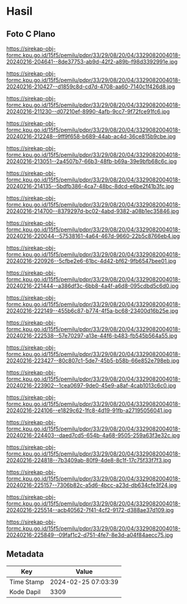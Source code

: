 # Hasil

## Foto C Plano

https://sirekap-obj-formc.kpu.go.id/15f5/pemilu/pdpr/33/29/08/20/04/3329082004018-20240216-204641--8de37753-ab9d-42f2-a89b-f98d3392991e.jpg

https://sirekap-obj-formc.kpu.go.id/15f5/pemilu/pdpr/33/29/08/20/04/3329082004018-20240216-210427--d1859c8d-cd7d-4708-aa60-7140c1f426d8.jpg

https://sirekap-obj-formc.kpu.go.id/15f5/pemilu/pdpr/33/29/08/20/04/3329082004018-20240216-211230--d07210ef-8990-4afb-9cc7-9f72fce91fc6.jpg

https://sirekap-obj-formc.kpu.go.id/15f5/pemilu/pdpr/33/29/08/20/04/3329082004018-20240216-212248--9ff9f658-b689-44ab-ac4d-36ce815b9cbe.jpg

https://sirekap-obj-formc.kpu.go.id/15f5/pemilu/pdpr/33/29/08/20/04/3329082004018-20240216-213051--2a4507b7-66b3-48fb-b69a-39e9bfb68c6c.jpg

https://sirekap-obj-formc.kpu.go.id/15f5/pemilu/pdpr/33/29/08/20/04/3329082004018-20240216-214135--5bdfb386-4ca7-48bc-8dcd-e6be2f41b3fc.jpg

https://sirekap-obj-formc.kpu.go.id/15f5/pemilu/pdpr/33/29/08/20/04/3329082004018-20240216-214700--8379297d-bc02-4abd-9382-a08b1ec35846.jpg

https://sirekap-obj-formc.kpu.go.id/15f5/pemilu/pdpr/33/29/08/20/04/3329082004018-20240216-220044--57538161-4a64-467d-9660-22b5c8766eb4.jpg

https://sirekap-obj-formc.kpu.go.id/15f5/pemilu/pdpr/33/29/08/20/04/3329082004018-20240216-220926--5cfbe2e6-61bc-4d42-bf62-9fb6547bee01.jpg

https://sirekap-obj-formc.kpu.go.id/15f5/pemilu/pdpr/33/29/08/20/04/3329082004018-20240216-221444--a386df3c-6bb8-4a4f-a6d8-095cdbd5c6d0.jpg

https://sirekap-obj-formc.kpu.go.id/15f5/pemilu/pdpr/33/29/08/20/04/3329082004018-20240216-222149--455b6c87-b774-4f5a-bc68-23400d16b25e.jpg

https://sirekap-obj-formc.kpu.go.id/15f5/pemilu/pdpr/33/29/08/20/04/3329082004018-20240216-222538--57e70297-a13e-44f6-b483-fb545b564a55.jpg

https://sirekap-obj-formc.kpu.go.id/15f5/pemilu/pdpr/33/29/08/20/04/3329082004018-20240216-223427--80c807c1-5de7-45b5-b58b-66e852e798eb.jpg

https://sirekap-obj-formc.kpu.go.id/15f5/pemilu/pdpr/33/29/08/20/04/3329082004018-20240216-223902--1cea0697-9de0-45e9-a8af-4cab1013c6c0.jpg

https://sirekap-obj-formc.kpu.go.id/15f5/pemilu/pdpr/33/29/08/20/04/3329082004018-20240216-224106--e1829c62-1fc8-4d19-91fb-a27195056041.jpg

https://sirekap-obj-formc.kpu.go.id/15f5/pemilu/pdpr/33/29/08/20/04/3329082004018-20240216-224403--daed7cd5-654b-4a68-9505-259a63f3e32c.jpg

https://sirekap-obj-formc.kpu.go.id/15f5/pemilu/pdpr/33/29/08/20/04/3329082004018-20240216-224818--7b3409ab-80f9-4de8-8c1f-17c75f33f7f3.jpg

https://sirekap-obj-formc.kpu.go.id/15f5/pemilu/pdpr/33/29/08/20/04/3329082004018-20240216-225157--7306b82c-a5d6-4bcc-a23d-db634cfe3f24.jpg

https://sirekap-obj-formc.kpu.go.id/15f5/pemilu/pdpr/33/29/08/20/04/3329082004018-20240216-225514--acb40562-7f41-4cf2-9172-d388ae37d109.jpg

https://sirekap-obj-formc.kpu.go.id/15f5/pemilu/pdpr/33/29/08/20/04/3329082004018-20240216-225849--09faf1c2-d751-4fe7-8e3d-a04f84aecc75.jpg


## Metadata

| Key        | Value               |
| ---------- | ------------------- |
| Time Stamp | 2024-02-25 07:03:39 |
| Kode Dapil | 3309                |



